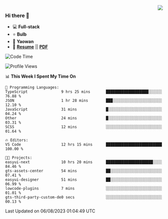 <img align="right" src="https://github-readme-stats.vercel.app/api?username=LolipopJ&show_icons=true&count_private=true&hide_title=true&include_all_commits=true&theme=vue">

### Hi there 👋

- :computer: **Full-stack**
- :star: **Bulb**
- :pill: **Yaowan**
- :milky_way: [**Resume**](https://lolipopj.github.io/resume/) || [**PDF**](https://cdn.jsdelivr.net/gh/lolipopj/resume/export/resume-en.pdf)

<!--START_SECTION:waka-->
![Code Time](http://img.shields.io/badge/Code%20Time-1%2C530%20hrs%2044%20mins-blue)

![Profile Views](http://img.shields.io/badge/Profile%20Views-1-blue)

📊 **This Week I Spent My Time On** 

```text
💬 Programming Languages: 
TypeScript               9 hrs 25 mins       ███████████████████░░░░░░   76.88 % 
JSON                     1 hr 28 mins        ███░░░░░░░░░░░░░░░░░░░░░░   12.10 % 
JavaScript               31 mins             █░░░░░░░░░░░░░░░░░░░░░░░░   04.24 % 
Other                    24 mins             █░░░░░░░░░░░░░░░░░░░░░░░░   03.31 % 
SCSS                     12 mins             ░░░░░░░░░░░░░░░░░░░░░░░░░   01.64 % 

🔥 Editors: 
VS Code                  12 hrs 15 mins      █████████████████████████   100.00 % 

🐱‍💻 Projects: 
easyui-next              10 hrs 20 mins      █████████████████████░░░░   84.46 % 
gts-assets-center        54 mins             ██░░░░░░░░░░░░░░░░░░░░░░░   07.41 % 
easyui-designer          51 mins             ██░░░░░░░░░░░░░░░░░░░░░░░   06.99 % 
lowcode-plugins          7 mins              ░░░░░░░░░░░░░░░░░░░░░░░░░   01.01 % 
gts-third-party-custom-de0 secs              ░░░░░░░░░░░░░░░░░░░░░░░░░   00.13 % 
```


 Last Updated on 06/08/2023 01:04:49 UTC
<!--END_SECTION:waka-->
